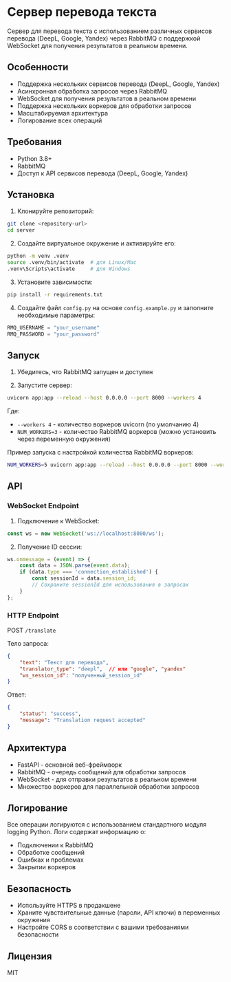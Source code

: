 # Сервер перевода текста

Сервер для перевода текста с использованием различных сервисов перевода (DeepL, Google, Yandex) через RabbitMQ с поддержкой WebSocket для получения результатов в реальном времени.

## Особенности

- Поддержка нескольких сервисов перевода (DeepL, Google, Yandex)
- Асинхронная обработка запросов через RabbitMQ
- WebSocket для получения результатов в реальном времени
- Поддержка нескольких воркеров для обработки запросов
- Масштабируемая архитектура
- Логирование всех операций

## Требования

- Python 3.8+
- RabbitMQ
- Доступ к API сервисов перевода (DeepL, Google, Yandex)

## Установка

1. Клонируйте репозиторий:
```bash
git clone <repository-url>
cd server
```

2. Создайте виртуальное окружение и активируйте его:
```bash
python -m venv .venv
source .venv/bin/activate  # для Linux/Mac
.venv\Scripts\activate     # для Windows
```

3. Установите зависимости:
```bash
pip install -r requirements.txt
```

4. Создайте файл `config.py` на основе `config.example.py` и заполните необходимые параметры:
```python
RMQ_USERNAME = "your_username"
RMQ_PASSWORD = "your_password"
```

## Запуск

1. Убедитесь, что RabbitMQ запущен и доступен

2. Запустите сервер:
```bash
uvicorn app:app --reload --host 0.0.0.0 --port 8000 --workers 4
```

Где:
- `--workers 4` - количество воркеров uvicorn (по умолчанию 4)
- `NUM_WORKERS=3` - количество RabbitMQ воркеров (можно установить через переменную окружения)

Пример запуска с настройкой количества RabbitMQ воркеров:
```bash
NUM_WORKERS=5 uvicorn app:app --reload --host 0.0.0.0 --port 8000 --workers 4
```

## API

### WebSocket Endpoint

1. Подключение к WebSocket:
```javascript
const ws = new WebSocket('ws://localhost:8000/ws');
```

2. Получение ID сессии:
```javascript
ws.onmessage = (event) => {
    const data = JSON.parse(event.data);
    if (data.type === 'connection_established') {
        const sessionId = data.session_id;
        // Сохраните sessionId для использования в запросах
    }
};
```

### HTTP Endpoint

POST `/translate`

Тело запроса:
```json
{
    "text": "Текст для перевода",
    "translator_type": "deepl",  // или "google", "yandex"
    "ws_session_id": "полученный_session_id"
}
```

Ответ:
```json
{
    "status": "success",
    "message": "Translation request accepted"
}
```

## Архитектура

- FastAPI - основной веб-фреймворк
- RabbitMQ - очередь сообщений для обработки запросов
- WebSocket - для отправки результатов в реальном времени
- Множество воркеров для параллельной обработки запросов

## Логирование

Все операции логируются с использованием стандартного модуля logging Python. Логи содержат информацию о:
- Подключении к RabbitMQ
- Обработке сообщений
- Ошибках и проблемах
- Закрытии воркеров

## Безопасность

- Используйте HTTPS в продакшене
- Храните чувствительные данные (пароли, API ключи) в переменных окружения
- Настройте CORS в соответствии с вашими требованиями безопасности

## Лицензия

MIT
